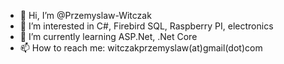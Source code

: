 - 👋 Hi, I’m @Przemyslaw-Witczak
- 👀 I’m interested in C#, Firebird SQL, Raspberry PI, electronics
- 🌱 I’m currently learning ASP.Net, .Net Core
- 📫 How to reach me: witczakprzemyslaw(at)gmail(dot)com

<!---
Przemyslaw-Witczak/Przemyslaw-Witczak is a ✨ special ✨ repository because its `README.md` (this file) appears on your GitHub profile.
You can click the Preview link to take a look at your changes.
--->
